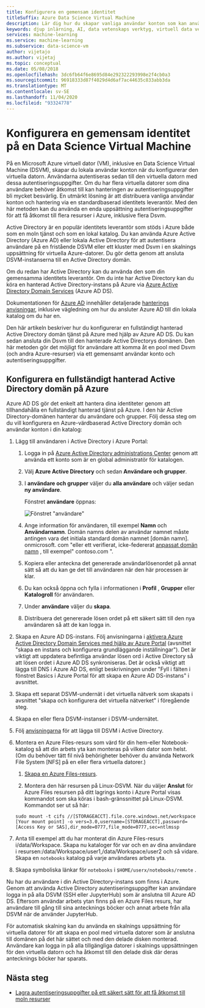 ```yaml
---
title: Konfigurera en gemensam identitet
titleSuffix: Azure Data Science Virtual Machine
description: Lär dig hur du skapar vanliga användar konton som kan användas över flera data vetenskaps Virtual Machines. Du kan använda Azure Active Directory eller en lokal Active Directory för att autentisera användare till Data Science Virtual Machine.
keywords: djup inlärning, AI, data vetenskaps verktyg, virtuell data vetenskaps dator, Geospatial analys, team data vetenskaps process
services: machine-learning
ms.service: machine-learning
ms.subservice: data-science-vm
author: vijetajo
ms.author: vijetaj
ms.topic: conceptual
ms.date: 05/08/2018
ms.openlocfilehash: 3dc6fb64f6e8695d84e292322293998e2f4cb0a3
ms.sourcegitcommit: 96918333d87f4029d4d6af7ac44635c833abb3da
ms.translationtype: MT
ms.contentlocale: sv-SE
ms.lasthandoff: 11/04/2020
ms.locfileid: "93324778"
---
```

# <a name="set-up-a-common-identity-on-a-data-science-virtual-machine"></a>Konfigurera en gemensam identitet på en Data Science Virtual Machine

På en Microsoft Azure virtuell dator (VM), inklusive en Data Science Virtual Machine (DSVM), skapar du lokala användar konton när du konfigurerar den virtuella datorn. Användarna autentiseras sedan till den virtuella datorn med dessa autentiseringsuppgifter. Om du har flera virtuella datorer som dina användare behöver åtkomst till kan hanteringen av autentiseringsuppgifter bli mycket besvärlig. En utmärkt lösning är att distribuera vanliga användar konton och hantering via en standardbaserad identitets leverantör. Med den här metoden kan du använda en enda uppsättning autentiseringsuppgifter för att få åtkomst till flera resurser i Azure, inklusive flera Dsvm.

Active Directory är en populär identitets leverantör som stöds i Azure både som en moln tjänst och som en lokal katalog. Du kan använda Azure Active Directory (Azure AD) eller lokala Active Directory för att autentisera användare på en fristående DSVM eller ett kluster med Dsvm i en skalnings uppsättning för virtuella Azure-datorer. Du gör detta genom att ansluta DSVM-instanserna till en Active Directory domän.

Om du redan har Active Directory kan du använda den som din gemensamma identitets leverantör. Om du inte har Active Directory kan du köra en hanterad Active Directory-instans på Azure via [Azure Active Directory Domain Services](../../active-directory-domain-services/index.yml) (Azure AD DS).

Dokumentationen för [Azure AD](../../active-directory/index.yml) innehåller detaljerade [hanterings anvisningar](../../active-directory/hybrid/whatis-hybrid-identity.md), inklusive vägledning om hur du ansluter Azure AD till din lokala katalog om du har en.

Den här artikeln beskriver hur du konfigurerar en fullständigt hanterad Active Directory domän tjänst på Azure med hjälp av Azure AD DS. Du kan sedan ansluta din Dsvm till den hanterade Active Directorys domänen. Den här metoden gör det möjligt för användare att komma åt en pool med Dsvm (och andra Azure-resurser) via ett gemensamt användar konto och autentiseringsuppgifter.

## <a name="set-up-a-fully-managed-active-directory-domain-on-azure"></a>Konfigurera en fullständigt hanterad Active Directory domän på Azure

Azure AD DS gör det enkelt att hantera dina identiteter genom att tillhandahålla en fullständigt hanterad tjänst på Azure. I den här Active Directory-domänen hanterar du användare och grupper. Följ dessa steg om du vill konfigurera en Azure-värdbaserad Active Directory domän och användar konton i din katalog:

1. Lägg till användaren i Active Directory i Azure Portal: 

   1. Logga in på [Azure Active Directory administrations Center](https://aad.portal.azure.com) genom att använda ett konto som är en global administratör för katalogen.
    
   1. Välj **Azure Active Directory** och sedan **Användare och grupper**.
    
   1. I **användare och grupper** väljer du **alla användare** och väljer sedan **ny användare**.
   
        Fönstret **användare** öppnas:
      
        ![Fönstret "användare"](./media/add-user.png)
    
   1. Ange information för användaren, till exempel **Namn** och **Användarnamn**. Domän namns delen av användar namnet måste antingen vara det initiala standard domän namnet [domän namn]. onmicrosoft. com "eller ett verifierat, icke-federerat [anpassat domän namn](../../active-directory/fundamentals/add-custom-domain.md) , till exempel" contoso.com ".
    
   1. Kopiera eller anteckna det genererade användarlösenordet på annat sätt så att du kan ge det till användaren när den här processen är klar.
    
   1. Du kan också öppna och fylla i informationen i **Profil** , **Grupper** eller **Katalogroll** för användaren. 
    
   1. Under **användare** väljer du **skapa**.
    
   1. Distribuera det genererade lösen ordet på ett säkert sätt till den nya användaren så att de kan logga in.

1. Skapa en Azure AD DS-instans. Följ anvisningarna i  [aktivera Azure Active Directory Domain Services med hjälp av Azure Portal](../../active-directory-domain-services/tutorial-create-instance.md) (avsnittet "skapa en instans och konfigurera grundläggande inställningar"). Det är viktigt att uppdatera befintliga användar lösen ord i Active Directory så att lösen ordet i Azure AD DS synkroniseras. Det är också viktigt att lägga till DNS i Azure AD DS, enligt beskrivningen under "Fyll i fälten i fönstret Basics i Azure Portal för att skapa en Azure AD DS-instans" i avsnittet.

1. Skapa ett separat DSVM-undernät i det virtuella nätverk som skapats i avsnittet "skapa och konfigurera det virtuella nätverket" i föregående steg.
1. Skapa en eller flera DSVM-instanser i DSVM-undernätet.
1. Följ [anvisningarna](../../active-directory-domain-services/join-ubuntu-linux-vm.md) för att lägga till DSVM i Active Directory. 
1. Montera en Azure Files-resurs som värd för din hem-eller Notebook-katalog så att din arbets yta kan monteras på vilken dator som helst. (Om du behöver tätt fil nivå behörigheter behöver du använda Network File System [NFS] på en eller flera virtuella datorer.)

   1. [Skapa en Azure Files-resurs](../../storage/files/storage-how-to-create-file-share.md).
    
   2.  Montera den här resursen på Linux-DSVM. När du väljer **Anslut** för Azure Files resursen på ditt lagrings konto i Azure Portal visas kommandot som ska köras i bash-gränssnittet på Linux-DSVM. Kommandot ser ut så här:
   
   ```
   sudo mount -t cifs //[STORAGEACCT].file.core.windows.net/workspace [Your mount point] -o vers=3.0,username=[STORAGEACCT],password=[Access Key or SAS],dir_mode=0777,file_mode=0777,sec=ntlmssp
   ```
1. Anta till exempel att du har monterat din Azure Files-resurs i/data/Workspace. Skapa nu kataloger för var och en av dina användare i resursen:/data/Workspace/user1,/data/Workspace/user2 och så vidare. Skapa en `notebooks` katalog på varje användares arbets yta. 
1. Skapa symboliska länkar för `notebooks` i `$HOME/userx/notebooks/remote` .   

Nu har du användare i din Active Directory-instans som finns i Azure. Genom att använda Active Directory autentiseringsuppgifter kan användare logga in på alla DSVM (SSH eller JupyterHub) som är anslutna till Azure AD DS. Eftersom användar arbets ytan finns på en Azure Files resurs, har användare till gång till sina antecknings böcker och annat arbete från alla DSVM när de använder JupyterHub.

För automatisk skalning kan du använda en skalnings uppsättning för virtuella datorer för att skapa en pool med virtuella datorer som är anslutna till domänen på det här sättet och med den delade disken monterad. Användare kan logga in på alla tillgängliga datorer i skalnings uppsättningen för den virtuella datorn och ha åtkomst till den delade disk där deras antecknings böcker har sparats. 

## <a name="next-steps"></a>Nästa steg

* [Lagra autentiseringsuppgifter på ett säkert sätt för att få åtkomst till moln resurser](dsvm-secure-access-keys.md)